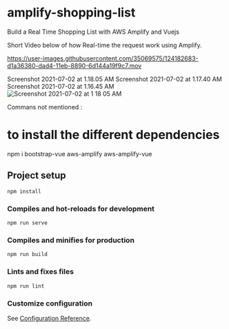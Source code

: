 # amplify-shopping-list

Build a Real Time Shopping List with AWS Amplify and Vuejs

Short Video below of how Real-time the request work using Amplify.



https://user-images.githubusercontent.com/35069575/124182683-d1a36380-dad4-11eb-8890-6d144a19f9c7.mov

Screenshot 2021-07-02 at 1.18.05 AM
Screenshot 2021-07-02 at 1.17.40 AM
Screenshot 2021-07-02 at 1.16.45 AM![Screenshot 2021-07-02 at 1 18 05 AM](https://user-images.githubusercontent.com/35069575/124182701-d9fb9e80-dad4-11eb-8ef5-fca6dc9e9acc.png)





Commans not mentioned :

# to install the different dependencies
npm i bootstrap-vue aws-amplify aws-amplify-vue


## Project setup
```
npm install
```

### Compiles and hot-reloads for development
```
npm run serve
```

### Compiles and minifies for production
```
npm run build
```

### Lints and fixes files
```
npm run lint
```

### Customize configuration
See [Configuration Reference](https://cli.vuejs.org/config/).
